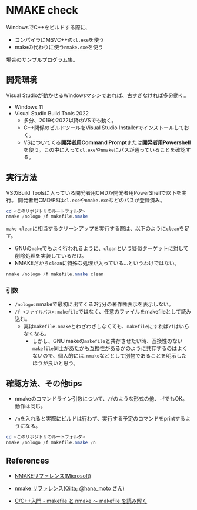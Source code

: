 # NMAKE check

WindowsでC++をビルドする際に、
- コンパイラにMSVC++の`cl.exe`を使う
- makeの代わりに使う`nmake.exe`を使う

場合のサンプルプログラム集。

## 開発環境

Visual Studioが動かせるWindowsマシンであれば、古すぎなければ多分動く。

- Windows 11
- Visual Studio Build Tools 2022
  - 多分、2019や2022以降のVSでも動く。
  - C++関係のビルドツールをVisual Studio Installerでインストールしておく。
  - VSについてくる**開発者用Command Prompt**または**開発者用Powershell**を使う。この中に入って`cl.exe`や`nmake`にパスが通っていることを確認する。

## 実行方法

VSのBuild Toolsに入っている開発者用CMDか開発者用PowerShellで以下を実行。
開発者用CMD/PSは`cl.exe`や`nmake.exe`などのパスが登録済み。

```powershell
cd <このリポジトリのルートフォルダ>
nmake /nologo /f makefile.nmake
```

`make clean`に相当するクリーンアップを実行する際は、以下のように`clean`を足す。
- GNUの`make`でもよく行われるように、`clean`という疑似ターゲットに対して削除処理を実装しているだけ。
- NMAKEだから`clean`に特殊な処理が入っている…というわけではない。

```powershell
nmake /nologo /f makefile.nmake clean
```

### 引数

- `/nologo`: nmakeで最初に出てくる2行分の著作権表示を表示しない。
- `/f <ファイルパス>`: `makefile`ではなく、任意のファイルをmakefileとして読み込む。
  - 実は`makefile.nmake`とわざわざしなくても、`makefile`にすれば`/f`はいらなくなる。
    - しかし、GNU makeの`makefile`と共存させたい時、互換性のない`makefile`同士があたかも互換性があるかのように共存するのはよくないので、個人的には`.nmake`などとして別物であることを明示したほうが良いと思う。

## 確認方法、その他tips

- nmakeのコマンドライン引数について、`/f`のような形式の他、`-f`でもOK。動作は同じ。

- `/n`を入れると実際にビルドは行わず、実行する予定のコマンドをprintするようになる。

```powershell
cd <このリポジトリのルートフォルダ>
nmake /nologo /f makefile.nmake /n
```

## References

- [NMAKEリファレンス(Microsoft)](https://learn.microsoft.com/ja-jp/cpp/build/reference/nmake-reference?view=msvc-170)

- [nmake リファレンス(Qiita; @hana_moto さん)](https://qiita.com/hana_moto/items/30ed1cf4340d416d9003)

- [C/C++入門 - makefile と nmake ～ makefile を読み解く](https://c.keicode.com/windows/windows-programming-06.php)
